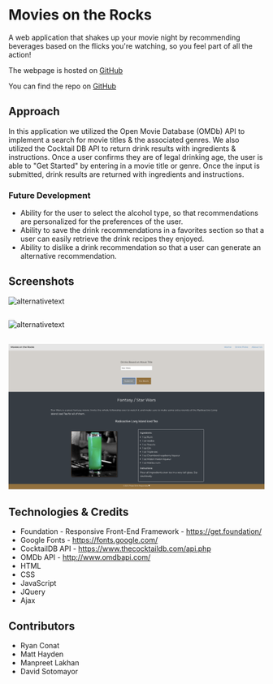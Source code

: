 # Movies on the Rocks
A web application that shakes up your movie night by recommending beverages based on the flicks you're watching, so you feel part of all the action!

The webpage is hosted on [GitHub](https://mklakhan.github.io/movies-on-the-rocks/)

You can find the repo on [GitHub](https://github.com/mklakhan/movies-on-the-rocks)

## Approach
In this application we utilized the Open Movie Database (OMDb) API to implement a search for movie titles & the associated genres. We also utilized the Cocktail DB API to return drink results with ingredients & instructions. Once a user confirms they are of legal drinking age, the user is able to "Get Started" by entering in a movie title or genre. Once the input is submitted, drink results are returned with ingredients and instructions. 

### Future Development
- Ability for the user to select the alcohol type, so that recommendations are personalized for the preferences of the user.
- Ability to save the drink recommendations in a favorites section so that a user can easily retrieve the drink recipes they enjoyed.
- Ability to dislike a drink recommendation so that a user can generate an alternative recommendation.

 

## Screenshots
![alternativetext](assets/legalmodal.png)
##
![alternativetext](assets/Homepage.png)
##
![alternativetext](assets/moviesearch.png)
##


## Technologies & Credits
- Foundation - Responsive Front-End Framework - https://get.foundation/
- Google Fonts - https://fonts.google.com/
- CocktailDB API - https://www.thecocktaildb.com/api.php
- OMDb API - http://www.omdbapi.com/ 
- HTML
- CSS
- JavaScript
- JQuery
- Ajax

## Contributors
- Ryan Conat
- Matt Hayden
- Manpreet Lakhan
- David Sotomayor

